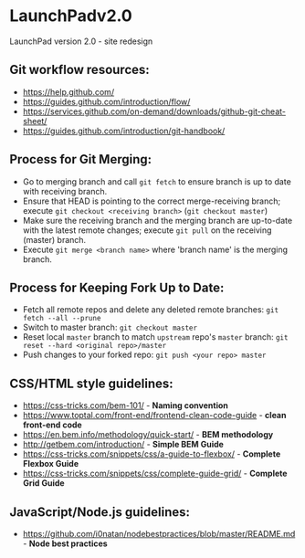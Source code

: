 # LaunchPadv2.0

LaunchPad version 2.0 - site redesign

## Git workflow resources:

- https://help.github.com/
- https://guides.github.com/introduction/flow/
- https://services.github.com/on-demand/downloads/github-git-cheat-sheet/
- https://guides.github.com/introduction/git-handbook/

## Process for Git Merging:

- Go to merging branch and call `git fetch` to ensure branch is up to date with receiving branch.
- Ensure that HEAD is pointing to the correct merge-receiving branch; execute `git checkout <receiving branch>` (`git checkout master`)
- Make sure the receiving branch and the merging branch are up-to-date with the latest remote changes; execute `git pull` on the receiving (master) branch.
- Execute `git merge <branch name>` where 'branch name' is the merging branch.

## Process for Keeping Fork Up to Date:
- Fetch all remote repos and delete any deleted remote branches: `git fetch --all --prune`
- Switch to master branch: `git checkout master`
- Reset local `master` branch to match `upstream` repo's `master` branch: `git reset --hard <original repo>/master`
- Push changes to your forked repo: `git push <your repo> master`

## CSS/HTML style guidelines:
- https://css-tricks.com/bem-101/ - **Naming convention**
- https://www.toptal.com/front-end/frontend-clean-code-guide - **clean front-end code**
- https://en.bem.info/methodology/quick-start/ - **BEM methodology**
- http://getbem.com/introduction/ - **Simple BEM Guide**
- https://css-tricks.com/snippets/css/a-guide-to-flexbox/ - **Complete Flexbox Guide**
- https://css-tricks.com/snippets/css/complete-guide-grid/ - **Complete Grid Guide**


## JavaScript/Node.js guidelines:
- https://github.com/i0natan/nodebestpractices/blob/master/README.md - **Node best practices**
